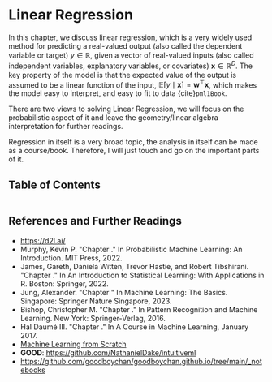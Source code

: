 # Linear Regression

In this chapter, we discuss linear regression, which is a very widely used method for predicting a real-valued output (also called the dependent variable or target) $y \in \mathbb{R}$, given a vector of real-valued inputs (also called independent variables, explanatory variables, or covariates) $\boldsymbol{x} \in \mathbb{R}^D$. The key property of the model is that the expected value of the output is assumed to be a linear function of the input, $\mathbb{E}[y \mid \boldsymbol{x}]=\boldsymbol{w}^{\top} \boldsymbol{x}$, which makes the model easy to interpret, and easy to fit to data {cite}`pml1Book`.

There are two views to solving Linear Regression, we will focus on the probabilistic aspect of it and leave
the geometry/linear algebra interpretation for further readings.

Regression in itself is a very broad topic, the analysis in itself can be made as a course/book.
Therefore, I will just touch and go on the important parts of it.

## Table of Contents

```{tableofcontents}
```

## References and Further Readings

- https://d2l.ai/
- Murphy, Kevin P. "Chapter ." In Probabilistic Machine Learning: An Introduction. MIT Press, 2022.
- James, Gareth, Daniela Witten, Trevor Hastie, and Robert Tibshirani. "Chapter ." In An Introduction to Statistical Learning: With Applications in R. Boston: Springer, 2022.
- Jung, Alexander. "Chapter " In Machine Learning: The Basics. Singapore: Springer Nature Singapore, 2023.
- Bishop, Christopher M. "Chapter ." In Pattern Recognition and Machine Learning. New York: Springer-Verlag, 2016.
- Hal Daumé III. "Chapter ." In A Course in Machine Learning, January 2017.
- [Machine Learning from Scratch](https://dafriedman97.github.io/mlbook/content/introduction.html)
- **GOOD**: https://github.com/NathanielDake/intuitiveml
- https://github.com/goodboychan/goodboychan.github.io/tree/main/_notebooks